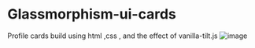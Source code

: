 # Glassmorphism-ui-cards

Profile cards build using html ,css , and the effect of vanilla-tilt.js 
![image](https://user-images.githubusercontent.com/73299058/178841878-5449cf8e-6bd6-4646-ae61-b42c6fae778e.png)
